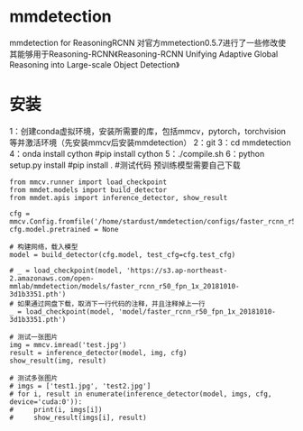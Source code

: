 # mmdetection
mmdetection for ReasoningRCNN
对官方mmetection0.5.7进行了一些修改使其能够用于Reasoning-RCNN《Reasoning-RCNN Unifying Adaptive Global Reasoning into Large-scale Object Detection》
# 安装
1：创建conda虚拟环境，安装所需要的库，包括mmcv，pytorch，torchvision等并激活环境（先安装mmcv后安装mmdetection）
2：git
3：cd mmdetection
4：onda install cython #pip install cython
5：./compile.sh
6：python setup.py install #pip install .
#测试代码
预训练模型需要自己下载
```import mmcv
from mmcv.runner import load_checkpoint
from mmdet.models import build_detector
from mmdet.apis import inference_detector, show_result
 
cfg = mmcv.Config.fromfile('/home/stardust/mmdetection/configs/faster_rcnn_r50_fpn_1x.py')
cfg.model.pretrained = None
 
# 构建网络，载入模型
model = build_detector(cfg.model, test_cfg=cfg.test_cfg)
 
# _ = load_checkpoint(model, 'https://s3.ap-northeast-2.amazonaws.com/open-mmlab/mmdetection/models/faster_rcnn_r50_fpn_1x_20181010-3d1b3351.pth')
# 如果通过网盘下载，取消下一行代码的注释，并且注释掉上一行
_ = load_checkpoint(model, 'model/faster_rcnn_r50_fpn_1x_20181010-3d1b3351.pth')
 
# 测试一张图片
img = mmcv.imread('test.jpg')
result = inference_detector(model, img, cfg)
show_result(img, result)
 
# 测试多张图片
# imgs = ['test1.jpg', 'test2.jpg']
# for i, result in enumerate(inference_detector(model, imgs, cfg, device='cuda:0')):
#     print(i, imgs[i])
#     show_result(imgs[i], result)
```
